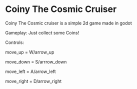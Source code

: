 # Coiny The Cosmic Cruiser
 Coiny The Cosmic cruiser is a simple 2d game made in godot

Gameplay:
Just collect some Coins!

Controls:

move_up = W/arrow_up

move_down = S/arrrow_down

move_left = A/arrow_left

move_right = D/arrow_right
